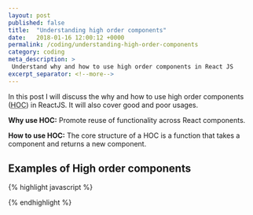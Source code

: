 ```yaml
---
layout: post
published: false
title:  "Understanding high order components"
date:   2018-01-16 12:00:12 +0000
permalink: /coding/understanding-high-order-components
category: coding
meta_description: >
 Understand why and how to use high order components in React JS 
excerpt_separator: <!--more-->
---
```


In this post I will discuss the why and how to use high order components (<abbr title="High Order Component">HOC</abbr>) in ReactJS.
It will also cover good and poor usages.

**Why use HOC:** Promote reuse of functionality across React components.

<!--more-->

**How to use HOC:** The core structure of a HOC is a function that takes a component and returns a new component.

## Examples of High order components

{% highlight javascript %}

{% endhighlight %}
